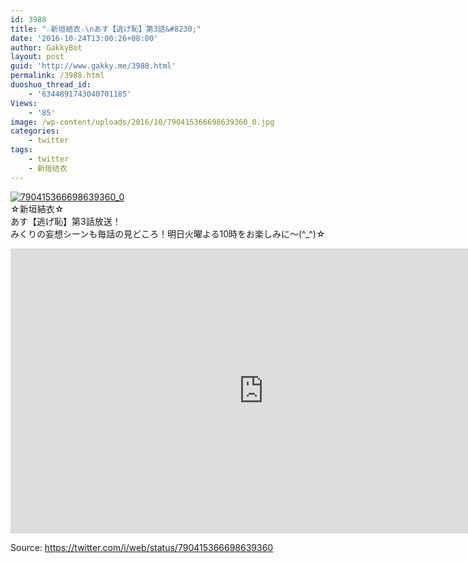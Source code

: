 ```yaml
---
id: 3988
title: "☆新垣結衣☆\nあす【逃げ恥】第3話&#8230;"
date: '2016-10-24T13:00:26+08:00'
author: GakkyBot
layout: post
guid: 'http://www.gakky.me/3988.html'
permalink: /3988.html
duoshuo_thread_id:
    - '6344891743040701185'
Views:
    - '85'
image: /wp-content/uploads/2016/10/790415366698639360_0.jpg
categories:
    - twitter
tags:
    - twitter
    - 新垣结衣
---
```


[![790415366698639360_0](http://www.yui-aragaki.org/wp-content/uploads/2016/10/790415366698639360_0.jpg)](http://www.yui-aragaki.org/wp-content/uploads/2016/10/790415366698639360_0.jpg)  
☆新垣結衣☆  
あす【逃げ恥】第3話放送！  
みくりの妄想シーンも毎話の見どころ！明日火曜よる10時をお楽しみに〜(^\_^)☆  
<iframe allowfullscreen="" frameborder="0" height="456" loading="lazy" src="https://www.youtube.com/embed/q25BX8OzEYg?feature=oembed" width="810"></iframe>  
  
Source: <https://twitter.com/i/web/status/790415366698639360>